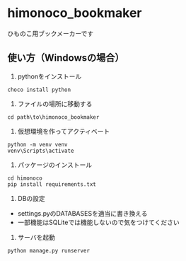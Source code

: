# himonoco_bookmaker
ひものこ用ブックメーカーです

## 使い方（Windowsの場合）
1. pythonをインストール
```
choco install python
```
1. ファイルの場所に移動する
```
cd path\to\himonoco_bookmaker
```
1. 仮想環境を作ってアクティベート
```
python -m venv venv
venv\Scripts\activate
```
1. パッケージのインストール
```
cd himonoco
pip install requirements.txt
```
1. DBの設定
  - settings.pyのDATABASESを適当に書き換える
  - 一部機能はSQLiteでは機能しないので気をつけてください
1. サーバを起動
```
python manage.py runserver
```
